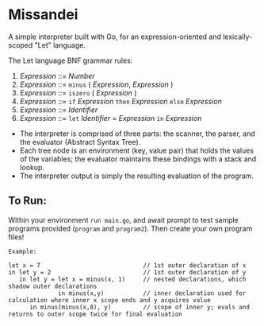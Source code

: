 # Missandei
A simple interpreter built with Go, for an expression-oriented and lexically-scoped "Let" language.


The Let language BNF grammar rules:
1. _Expression_ ::= _Number_
2. _Expression_ ::= `minus` ( _Expression_, _Expression_ )
3. _Expression_ ::= `iszero` ( _Expression_ )
4. _Expression_ ::= `if` _Expression_ `then` _Expression_ `else` _Expression_
5. _Expression_ ::= _Identifier_
6. _Expression_ ::= `let` _Identifier_ = _Expression_ `in` _Expression_

- The interpreter is comprised of three parts: the scanner, the parser, and the evaluator (Abstract Syntax Tree).
- Each tree node is an environment (key, value pair) that holds the values of the variables; the evaluator maintains these bindings with a stack and lookup.
- The interpreter output is simply the resulting evaluation of the program.

## To Run:
Within your environment `run main.go`, and await prompt to test sample programs provided (`program` and `program2`). Then create your own program files!

``` 
Example:

let x = 7                             // 1st outer declaration of x
in let y = 2                          // 1st outer declaration of y
   in let y = let x = minus(x, 1)     // nested declarations, which shadow outer declarations
              in minus(x,y)           // inner declaration used for calculation where inner x scope ends and y acquires value
      in minus(minus(x,8), y)         // scope of inner y; evals and returns to outer scope twice for final evaluation
```




